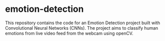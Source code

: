 # emotion-detection
This repository contains the code for an Emotion Detection project built with Convolutional Neural Networks (CNNs). The project aims to classify human emotions from live video feed from the webcam using openCV.
